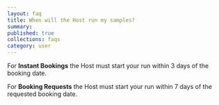 ```yaml
---
layout: faq
title: When will the Host run my samples?
summary:
published: true
collections: faqs
category: user
---
```


For __Instant Bookings__ the Host must start your run within 3 days of the booking date.

For __Booking Requests__ the Host must start your run within 7 days of the requested booking date.
